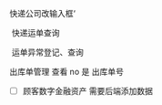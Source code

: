 快递公司改输入框‘

​	快递运单查询

​	运单异常登记、查询

出库单管理  	查看    no 是 出库单号





- [ ] 顾客数字金融资产  需要后端添加数据



























































